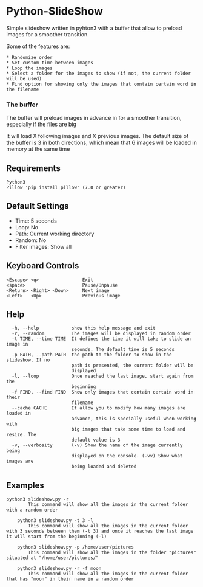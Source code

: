 # Python-SlideShow
Simple slideshow written in pyhton3 with a buffer that allow to preload images for a smoother transition.
  
  Some of the features are:
  
    * Randomize order
    * Set custom time between images
    * Loop the images
    * Select a folder for the images to show (if not, the current folder will be used)
    * Find option for showing only the images that contain certain word in the filename
    
### The buffer
The buffer will preload images in advance in for a smoother transition, especially if the files are big

It will load X following images and X previous images. The default size of the buffer is 3 in both directions, which mean that 6 images will be loaded in memory at the same time

## Requirements
```
Python3
Pillow 'pip install pillow' (7.0 or greater)
```

## Default Settings

* Time: 5 seconds
* Loop: No
* Path: Current working directory
* Random: No
* Filter images: Show all

## Keyboard Controls
    <Escape> <q>                Exit
    <space>                     Pause/Unpause
    <Return> <Right> <Down>     Next image
    <Left>   <Up>               Previous image


## Help
```
  -h, --help            show this help message and exit
  -r, --random          The images will be displayed in random order
  -t TIME, --time TIME  It defines the time it will take to slide an image in
                        seconds. The default time is 5 seconds
  -p PATH, --path PATH  the path to the folder to show in the slideshow. If no
                        path is presented, the current folder will be
                        displayed
  -l, --loop            Once reached the last image, start again from the
                        beginning
  -f FIND, --find FIND  Show only images that contain certain word in their
                        filename
  --cache CACHE         It allow you to modify how many images are loaded in
                        advance, this is specially useful when working with
                        big images that take some time to load and resize. The
                        default value is 3
  -v, --verbosity       (-v) Show the name of the image currently being
                        displayed on the console. (-vv) Show what images are
                        being loaded and deleted
```
## Examples
```
python3 slideshow.py -r
        This command will show all the images in the current folder with a random order
        
    python3 slideshow.py -t 3 -l
        This command will show all the images in the current folder with 3 seconds between them (-t 3) and once it reaches the last image it will start from the beginning (-l)

    python3 slideshow.py -p /home/user/pictures
        This command will show all the images in the folder "pictures" situated at "/home/user/pictures/"

    python3 slideshow.py -r -f moon
        This command will show all the images in the current folder that has "moon" in their name in a random order
```
